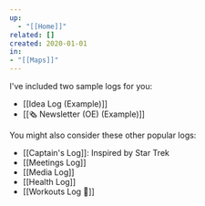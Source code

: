 ```yaml
---
up:
  - "[[Home]]"
related: []
created: 2020-01-01
in: 
- "[[Maps]]"
---
```

I've included two sample logs for you:

- [[Idea Log (Example)]]
- [[🗞️ Newsletter (OE) (Example)]]

You might also consider these other popular logs:

- [[Captain's Log]]: Inspired by Star Trek
- [[Meetings Log]]
- [[Media Log]] 
- [[Health Log]] 
- [[Workouts Log 🦾]] 
